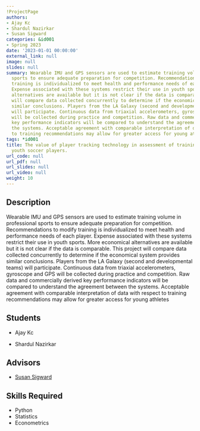 ```yaml
---
!ProjectPage
authors:
- Ajay Kc
- Shardul Nazirkar
- Susan Sigward
categories: &id001
- Spring 2023
date: '2023-01-01 00:00:00'
external_link: null
image: null
slides: null
summary: Wearable IMU and GPS sensors are used to estimate training volume in professional
  sports to ensure adequate preparation for competition. Recommendations to modify
  training is individualized to meet health and performance needs of each player.
  Expense associated with these systems restrict their use in youth sports. More economical
  alternatives are available but it is not clear if the data is comparable. This project
  will compare data collected concurrently to determine if the economical system provides
  similar conclusions. Players from the LA Galaxy (second and developmental teams)
  will participate. Continuous data from triaxial accelerometers, gyroscope and GPS
  will be collected during practice and competition. Raw data and commercially derived
  key performance indicators will be compared to understand the agreement between
  the systems. Acceptable agreement with comparable interpretation of data with respect
  to training recommendations may allow for greater access for young athletes
tags: *id001
title: The value of player tracking technology in assessment of training volume in
  youth soccer players.
url_code: null
url_pdf: null
url_slides: null
url_video: null
weight: 10
---
```

## Description

Wearable IMU and GPS sensors are used to estimate training volume in professional sports to ensure adequate preparation for competition. Recommendations to modify training is individualized to meet health and performance needs of each player. Expense associated with these systems restrict their use in youth sports. More economical alternatives are available but it is not clear if the data is comparable. This project will compare data collected concurrently to determine if the economical system provides similar conclusions. Players from the LA Galaxy (second and developmental teams) will participate. Continuous data from triaxial accelerometers, gyroscope and GPS will be collected during practice and competition. Raw data and commercially derived key performance indicators will be compared to understand the agreement between the systems. Acceptable agreement with comparable interpretation of data with respect to training recommendations may allow for greater access for young athletes





## Students

* Ajay Kc

* Shardul Nazirkar

## Advisors

* [Susan Sigward](../../../author/susan-sigward)

## Skills Required


* Python
* Statistics
* Econometrics